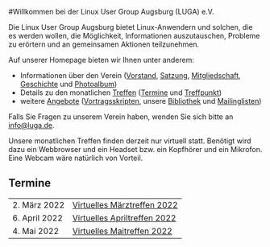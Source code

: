#Willkommen bei der Linux User Group Augsburg (LUGA) e.V.

Die Linux User Group Augsburg bietet Linux-Anwendern und solchen, die es werden wollen, die Möglichkeit, Informationen auszutauschen, Probleme zu erörtern und an gemeinsamen Aktionen teilzunehmen.

Auf unserer Homepage bieten wir Ihnen unter anderem:

* Informationen über den Verein ([Vorstand](/Wir_ueber_uns/Kontakte/), 
[Satzung](/Wir_ueber_uns/Satzung/), [Mitgliedschaft](/Wir_ueber_uns/Mitgliedschaft/), 
[Geschichte](/Wir_ueber_uns/Geschichte/) und [Photoalbum](/Wir_ueber_uns/Album/))
* Details zu den monatlichen [Treffen](/Treffen/) ([Termine](/Treffen/Termine/) und 
[Treffpunkt](/Treffen/Treffpunkt/))
* weitere [Angebote](/Angebote/) ([Vortragsskripten](/Angebote/Vortraege/),
unsere [Bibliothek](/Angebote/Bibliothek/) und [Mailinglisten](/Angebote/Mailinglisten/))

Falls Sie Fragen zu unserem Verein haben, wenden Sie sich bitte an info@luga.de.

Unsere monatlichen Treffen finden derzeit nur virtuell statt. Benötigt wird dazu ein Webbrowser und 
ein Headset bzw. ein Kopfhörer und ein Mikrofon. Eine Webcam wäre natürlich von Vorteil.

## Termine

|||
|-|-|
|2. März 2022|[Virtuelles Märztreffen 2022](/Treffen/Termine/03_2022/)|
|6. April 2022|[Virtuelles Apriltreffen 2022](/Treffen/Termine/04_2022/)|
|4. Mai 2022|[Virtuelles Maitreffen 2022](/Treffen/Termine/05_2022/)
